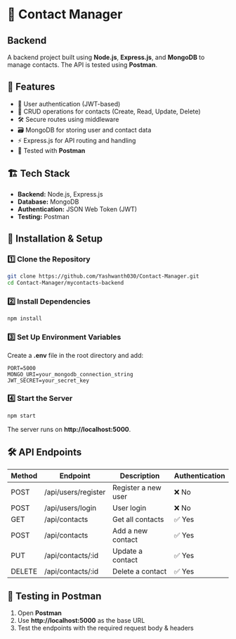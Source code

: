 # 📇 Contact Manager 

## Backend
A backend project built using **Node.js**, **Express.js**, and **MongoDB** to manage contacts. The API is tested using **Postman**.

## 🚀 Features

- 🔐 User authentication (JWT-based)
- 📂 CRUD operations for contacts (Create, Read, Update, Delete)
- 🛠️ Secure routes using middleware
- 🗃️ MongoDB for storing user and contact data
- ⚡ Express.js for API routing and handling
- 🔄 Tested with **Postman**

## 🏗 Tech Stack

- **Backend:** Node.js, Express.js  
- **Database:** MongoDB  
- **Authentication:** JSON Web Token (JWT)  
- **Testing:** Postman  

## 📌 Installation & Setup

### 1️⃣ Clone the Repository
```sh
git clone https://github.com/Yashwanth030/Contact-Manager.git
cd Contact-Manager/mycontacts-backend
```

### 2️⃣ Install Dependencies
```sh
npm install
```

### 3️⃣ Set Up Environment Variables  
Create a **.env** file in the root directory and add:  
```
PORT=5000
MONGO_URI=your_mongodb_connection_string
JWT_SECRET=your_secret_key
```

### 4️⃣ Start the Server
```sh
npm start
```

The server runs on **http://localhost:5000**.

## 🛠 API Endpoints  

| Method | Endpoint            | Description                 | Authentication |
|--------|---------------------|-----------------------------|---------------|
| POST   | /api/users/register | Register a new user        | ❌ No         |
| POST   | /api/users/login    | User login                 | ❌ No         |
| GET    | /api/contacts       | Get all contacts           | ✅ Yes        |
| POST   | /api/contacts       | Add a new contact          | ✅ Yes        |
| PUT    | /api/contacts/:id   | Update a contact           | ✅ Yes        |
| DELETE | /api/contacts/:id   | Delete a contact           | ✅ Yes        |

## 🎯 Testing in Postman
1. Open **Postman**  
2. Use **http://localhost:5000** as the base URL  
3. Test the endpoints with the required request body & headers  

